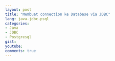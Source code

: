 ```yaml
---
layout: post
title: "Membuat connection ke Database via JDBC"
lang: java-jdbc-psql
categories:
- Java
- JDBC
- Postgresql
gist: 
youtube: 
comments: true
---
```


